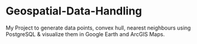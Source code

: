 # Geospatial-Data-Handling
My Project to generate data points, convex hull, nearest neighbours using PostgreSQL &amp; visualize them in Google Earth and ArcGIS Maps.
